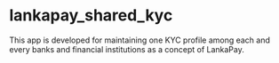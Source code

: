 # lankapay_shared_kyc
This app is developed for maintaining one KYC profile among each and every banks and financial institutions as a concept of LankaPay.
